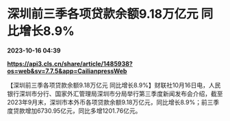# 深圳前三季各项贷款余额9.18万亿元 同比增长8.9%

**2023-10-16 04:39**

**https://api3.cls.cn/share/article/1485938?os=web&sv=7.7.5&app=CailianpressWeb**

【深圳前三季各项贷款余额9.18万亿元 同比增长8.9%】财联社10月16日电，人民银行深圳市分行、国家外汇管理局深圳市分局举行第三季度新闻发布会介绍，截至2023年9月末，深圳市本外币各项贷款余额9.18万亿元，同比增长8.9%；前三季度贷款增加6730.95亿元，同比多增1201.76亿元。